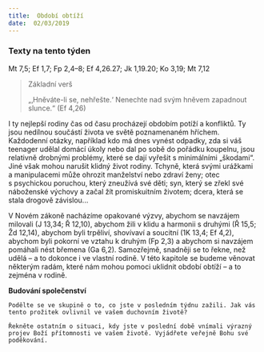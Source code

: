 ```yaml
---
title:  Období obtíží
date:  02/03/2019
---
```


### Texty na tento týden
Mt 7,5; Ef 1,7; Fp 2,4–8; Ef 4,26.27; Jk 1,19.20; Ko 3,19; Mt 7,12

> <p>Základní verš</p>
> „‚Hněváte-li se, nehřešte.‘ Nenechte nad svým hněvem zapadnout slunce.“ (Ef 4,26)

I ty nejlepší rodiny čas od času procházejí obdobím potíží a konfliktů. Ty jsou nedílnou součástí života ve světě poznamenaném hříchem. Každodenní otázky, například kdo má dnes vynést odpadky, zda si váš teenager udělal domácí úkoly nebo dal po sobě do pořádku koupelnu, jsou relativně drobnými problémy, které se dají vyřešit s minimálními „škodami“. Jiné však mohou narušit klidný život rodiny. Tchyně, která svými urážkami a manipulacemi může ohrozit manželství nebo zdraví ženy; otec s psychickou poruchou, který zneužívá své děti; syn, který se zřekl své náboženské výchovy a začal žít promiskuitním životem; dcera, která se stala drogově závislou...

V Novém zákoně nacházíme opakované výzvy, abychom se navzájem milovali (J 13,34; Ř 12,10), abychom žili v klidu a harmonii s druhými (Ř 15,5; Žd 12,14), abychom byli trpěliví, shovívaví a soucitní (1K 13,4; Ef 4,2), abychom byli pokorní ve vztahu k druhým (Fp 2,3) a abychom si navzájem pomáhali nést břemena (Ga 6,2). Samozřejmě, snadněji se to řekne, než udělá – a to dokonce i ve vlastní rodině. V této kapitole se budeme věnovat některým radám, které nám mohou pomoci uklidnit období obtíží – a to zejména v rodině.

**Budování společenství**

`Podělte se ve skupině o to, co jste v posledním týdnu zažili. Jak vás tento prožitek ovlivnil ve vašem duchovním životě?`

`Řekněte ostatním o situaci, kdy jste v poslední době vnímali výrazný projev Boží přítomnosti ve vašem životě. Vyjádřete veřejně Bohu své poděkování.`
